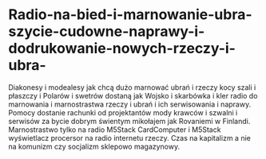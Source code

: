 # Radio-na-bied-i-marnowanie-ubra-szycie-cudowne-naprawy-i-dodrukowanie-nowych-rzeczy-i-ubra-
Diakonesy i modealesy jak chcą dużo marnować ubrań i rzeczy kocy szali i płaszczy i Polarów i swetrów dostaną jak Wojsko i skarbówka i kler radio do marnowania i marnostrastwa rzeczy i ubrań i ich serwisowania i naprawy. Pomocy dostanie rachunki od projektantów mody krawców i szwalni i serwisów za bycie dobrym świentym mikołajem jak Rovaniemi w Finlandi.  
Marnostrastwo tylko na radio M5Stack CardComputer i M5Stack wyświetlacz procersor na radio internetu rzeczy. Czas na kapitalizm a nie na komunizm czy socjalizm sklepowo magazynowy. 
